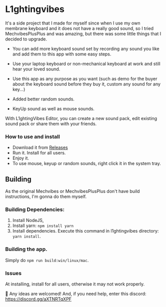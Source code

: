 # L1ghtingvibes

It's a side project that I made for myself since when I use my own membrane keyboard and it does not have a really good sound, so I tried MechvibesPlusPlus and was amazing, but there was some little things that I decided to upgrade.

- You can add more keyboard sound set by recording any sound you like and add them to this app with some easy steps.

- Use your laptop keyboard or non-mechanical keyboard at work and still hear your loved sound.

- Use this app as any purpose as you want (such as demo for the buyer about the keyboard sound before they buy it, custom any sound for any key...)

- Added better random sounds.

- KeyUp sound as well as mouse sounds.

With L1ghtingVibes Editor, you can create a new sound pack, edit existing sound pack or share them with your friends.

### How to use and install

- Download it from [Releases](https://github.com/L1ghtingBolt/lightingvibes/releases/latest)
- Run it. Install for all users.
- Enjoy it.
- To use mouse, keyup or random sounds, right click it in the system tray.


## Building

As the original Mechvibes or MechvibesPlusPlus don't have build instructions, I'm gonna do them myself.

### Building Dependencies:
1. Install NodeJS,
2. Install yarn: `npm install yarn`
3. Install dependencies. Execute this command in l1ghtingvibes directory: `yarn install`.

### Building the app.
Simply do `npm run build:win/linux/mac`.

### Issues

At installing, install for all users, otherwise it may not work properly.

🤝 Any ideas are welcomed! And, if you need help, enter this discord: https://discord.gg/aXTNRTqXPF
